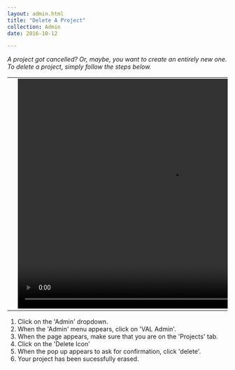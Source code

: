 ```yaml
---
layout: admin.html
title: "Delete A Project"
collection: Admin
date: 2016-10-12

---
```

_A project got cancelled? Or, maybe, you want to create an entirely new one. To delete a project, simply follow the steps below._

<table>
<tr>
<td width="50px"></td>
<td width="700px">
<video width="700" height="525" controls>
	<source src="/assets/video/UserProfile/How_to_delete_a_project.mp4" type="video/mp4">
	Your browser does not support the video tag.
</video>
</td>
<td width="50px"></td>
</tr>
</table>

1.	Click on the 'Admin' dropdown.
2.  When the 'Admin' menu appears, click on 'VAL Admin'.
3.  When the page appears, make sure that you are on the 'Projects' tab.
4.  Click on the 'Delete Icon'
5.  When the pop up appears to ask for confirmation, click 'delete'.
6.  Your project has been sucessfully erased.
